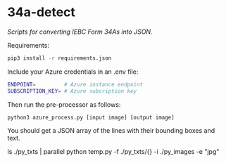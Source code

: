 # 34a-detect
_Scripts for converting IEBC Form 34As into JSON._

Requirements:

```bash
pip3 install -r requirements.json
```

Include your Azure credentials in an .env file:
```bash
ENDPOINT=         # Azure instance endpoint
SUBSCRIPTION_KEY= # Azure subcription key
```

Then run the pre-processor as follows:
```bash
python3 azure_process.py [input image] [output image]
```
You should get a JSON array of the lines with their bounding boxes and text.

ls ./py_txts | parallel python temp.py -f ./py_txts/{} -i ./py_images -e "jpg"
